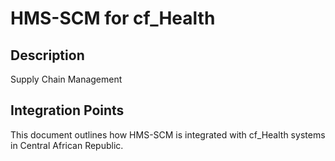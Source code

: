 # HMS-SCM for cf_Health

## Description

Supply Chain Management

## Integration Points

This document outlines how HMS-SCM is integrated with cf_Health systems in Central African Republic.
